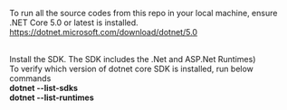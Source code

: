 To run all the source codes from this repo in your local machine, ensure .NET Core 5.0 or latest is installed. <br>
https://dotnet.microsoft.com/download/dotnet/5.0 <br><br>

Install the SDK. The SDK includes the .Net and ASP.Net Runtimes) <br>
To verify which version of dotnet core SDK is installed, run below commands <br>
**dotnet --list-sdks** <br>
**dotnet --list-runtimes** <br>

